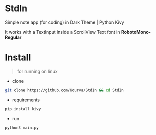 # StdIn
Simple note app (for coding) in Dark Theme | Python Kivy 

It works with a TextInput inside a ScrollView
Text font in **RobotoMono-Regular**

# Install
> for running on linux
+ clone
```bash
git clone https://github.com/Kourva/StdIn && cd StdIn
```
+ requirements
```bash
pip install kivy
```
+ run
```bash
python3 main.py
```
